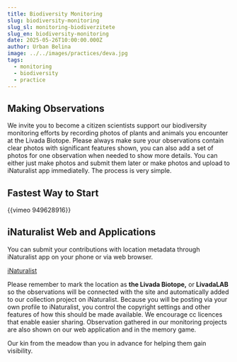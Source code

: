 ```yaml
---
title: Biodiversity Monitoring
slug: biodiversity-monitoring
slug_sl: monitoring-biodiverzitete
slug_en: biodiversity-monitoring
date: 2025-05-26T10:00:00.000Z
author: Urban Belina
image: ../../images/practices/deva.jpg
tags:
  - monitoring
  - biodiversity
  - practice
---
```

## Making Observations
We invite you to become a citizen scientists support our biodiversity monitoring efforts by recording photos of plants and animals you encounter at the Livada Biotope. Please always make sure your observations contain clear photos with significant features shown, you can also add a set of photos for one observation when needed to show more details. You can either just make photos and submit them later or make photos and upload to iNaturalist app immediatelly. The process is very simple. 
## Fastest Way to Start
{{vimeo 949628916}}

## iNaturalist Web and Applications

 You can submit your contributions with location metadata through iNaturalist app on your phone or via web browser. 

[iNaturalist](https://www.inaturalist.org)

Please remember to mark the location as **the Livada Biotope,** or **LivadaLAB** so the observations will be connected with the site and automatically added to our collection project on iNaturalist. Because you will be posting via your own profile to iNaturalist, you control the copyright settings and other features of how this should be made available. We encourage cc licences that enable easier sharing. Observation gathered in our monitoring projects are also shown on our web application and in the memory game.

Our kin from the meadow than you in advance for helping them gain visibility.